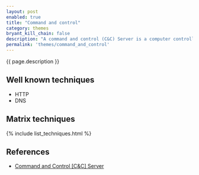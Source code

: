 ```yaml
---
layout: post
enabled: true
title: "Command and control"
category: themes
bryant_kill_chain: false
description: "A command and control (C&C) Server is a computer controlled by an attacker or cybercriminal which is used to send commands to systems compromised by malware and receive stolen data from a target network."
permalink: 'themes/command_and_control'
---
```

{{ page.description }}

## Well known techniques

* HTTP
* DNS

## Matrix techniques
{% include list_techniques.html %}

## References

* [Command and Control [C&C] Server](https://www.trendmicro.com/vinfo/us/security/definition/command-and-control-server)